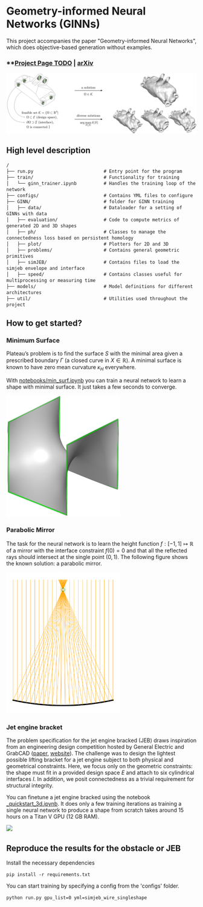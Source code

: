 # Geometry-informed Neural Networks (GINNs)

This project accompanies the paper "Geometry-informed Neural Networks", which does objective-based generation without examples.

### **[Project Page TODO]() | [arXiv](https://arxiv.org/abs/2402.14009)

<img src="media/title.png" width="800"/>

## High level description

```
/
├── run.py                          # Entry point for the program
├── train/                          # Functionality for training
│   └── ginn_trainer.ipynb          # Handles the training loop of the network
├── configs/                        # Contains YML files to configure
├── GINN/                           # folder for GINN training
│   ├── data/                       # Dataloader for a setting of GINNs with data
│   ├── evaluation/                 # Code to compute metrics of generated 2D and 3D shapes
│   ├── ph/                         # Classes to manage the connectedness loss based on persistent homology
│   ├── plot/                       # Plotters for 2D and 3D
│   ├── problems/                   # Contains general geometric primitives
│   ├── simJEB/                     # Contains files to load the simjeb envelope and interface
│   ├── speed/                      # Contains classes useful for multiprocessing or measuring time
├── models/                         # Model definitions for different architectures
├── util/                           # Utilities used throughout the project
```

## How to get started?

### Minimum Surface

Plateau’s problem is to find the surface $S$ with the minimal area given a prescribed boundary $\Gamma$ (a closed curve in $X \in \mathbb{R}$).
A minimal surface is known to have zero mean curvature $\kappa_H$ everywhere.

With [notebooks/min_surf.ipynb](notebooks/min_surf.ipynb) you can train a neural network to learn a shape with minimal surface. It just takes a few seconds to converge.

<img src="media/minsurf.png" width="300"/>


### Parabolic Mirror

The task for the neural network is to learn the height function $f: [−1, 1] \mapsto \mathbb{R}$ of a mirror with the
interface constraint $f(0) = 0$ and that all the reflected rays should intersect at the single point $(0, 1)$.
The following figure shows the known solution: a parabolic mirror.

<img src="media/mirror.png" width="300"/>


### Jet engine bracket

The problem specification for the jet engine bracked (JEB) draws inspiration from an engineering design competition hosted by General Electric and GrabCAD ([paper](https://arxiv.org/abs/2105.03534v1), [website](https://simjeb.github.io/)). The challenge was to design the lightest possible  lifting bracket for a jet engine subject to both physical and geometrical constraints. Here, we focus only on the geometric constraints: the shape must fit in a provided design space $E$ and attach to six cylindrical interfaces $I$. In addition, we posit connectedness as a trivial requirement for structural integrity.

You can finetune a jet engine bracked using the notebook [_quickstart_3d.ipynb](_quickstart_3d.ipynb). It does only a few training iterations as training a single neural network to produce a shape from scratch takes around 15 hours on a Titan V GPU (12 GB RAM).

<img src="media/jeb_training.gif" width="600"/>



## Reproduce the results for the obstacle or JEB

Install the necessary dependencies

    pip install -r requirements.txt

You can start training by specifying a config from the 'configs' folder.

    python run.py gpu_list=0 yml=simjeb_wire_singleshape
